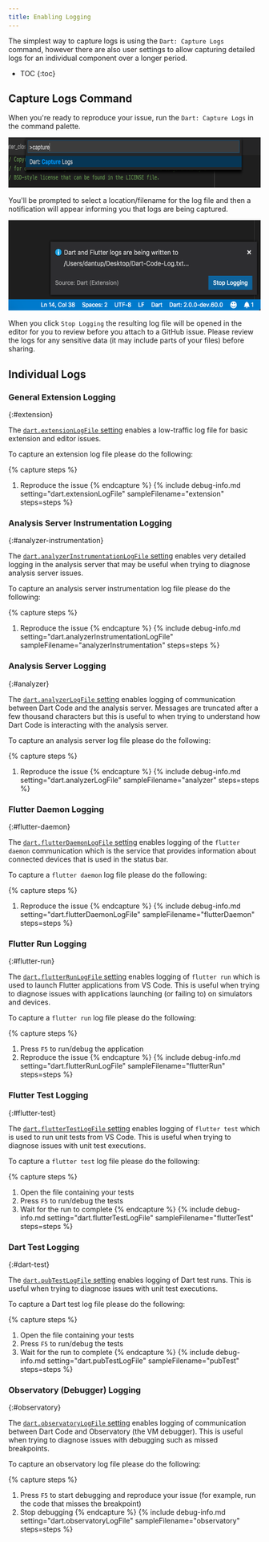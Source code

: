 ```yaml
---
title: Enabling Logging
---
```


The simplest way to capture logs is using the `Dart: Capture Logs` command, however there are also user settings to allow capturing detailed logs for an individual component over a longer period.

* TOC
{:toc}

## Capture Logs Command

When you're ready to reproduce your issue, run the `Dart: Capture Logs` in the command palette.

<img src="/images/capture_logs_command.png" width="700" height="100" />

You'll be prompted to select a location/filename for the log file and then a notification will appear informing you that logs are being captured.

<img src="/images/capture_logs_notification.png" width="550" height="180" />

When you click `Stop Logging` the resulting log file will be opened in the editor for you to review before you attach to a GitHub issue. Please review the logs for any sensitive data (it may include parts of your files) before sharing.

## Individual Logs

### General Extension Logging
{:#extension}

The [`dart.extensionLogFile` setting](/docs/settings/#dartextensionlogfile) enables a low-traffic log file for basic extension and editor issues.

To capture an extension log file please do the following:

{% capture steps %}
1. Reproduce the issue
{% endcapture %}
{% include debug-info.md
	setting="dart.extensionLogFile"
	sampleFilename="extension"
	steps=steps
%}

### Analysis Server Instrumentation Logging
{:#analyzer-instrumentation}

The [`dart.analyzerInstrumentationLogFile` setting](/docs/settings/#dartanalyzerinstrumentationlogfile) enables very detailed logging in the analysis server that may be useful when trying to diagnose analysis server issues.

To capture an analysis server instrumentation log file please do the following:

{% capture steps %}
1. Reproduce the issue
{% endcapture %}
{% include debug-info.md
	setting="dart.analyzerInstrumentationLogFile"
	sampleFilename="analyzerInstrumentation"
	steps=steps
%}

### Analysis Server Logging
{:#analyzer}

The [`dart.analyzerLogFile` setting](/docs/settings/#dartanalyzerlogfile) enables logging of communication between Dart Code and the analysis server. Messages are truncated after a few thousand characters but this is useful to when trying to understand how Dart Code is interacting with the analysis server.

To capture an analysis server log file please do the following:

{% capture steps %}
1. Reproduce the issue
{% endcapture %}
{% include debug-info.md
	setting="dart.analyzerLogFile"
	sampleFilename="analyzer"
	steps=steps
%}

### Flutter Daemon Logging
{:#flutter-daemon}

The [`dart.flutterDaemonLogFile` setting](/docs/settings/#dartflutterdaemonlogfile) enables logging of the `flutter daemon` communication which is the service that provides information about connected devices that is used in the status bar.

To capture a `flutter daemon` log file please do the following:

{% capture steps %}
1. Reproduce the issue
{% endcapture %}
{% include debug-info.md
	setting="dart.flutterDaemonLogFile"
	sampleFilename="flutterDaemon"
	steps=steps
%}

### Flutter Run Logging
{:#flutter-run}

The [`dart.flutterRunLogFile` setting](/docs/settings/#dartflutterrunlogfile) enables logging of `flutter run` which is used to launch Flutter applications from VS Code. This is useful when trying to diagnose issues with applications launching (or failing to) on simulators and devices.

To capture a `flutter run` log file please do the following:

{% capture steps %}
1. Press `F5` to run/debug the application
1. Reproduce the issue
{% endcapture %}
{% include debug-info.md
	setting="dart.flutterRunLogFile"
	sampleFilename="flutterRun"
	steps=steps
%}

### Flutter Test Logging
{:#flutter-test}

The [`dart.flutterTestLogFile` setting](/docs/settings/#dartfluttertestlogfile) enables logging of `flutter test` which is used to run unit tests from VS Code. This is useful when trying to diagnose issues with unit test executions.

To capture a `flutter test` log file please do the following:

{% capture steps %}
1. Open the file containing your tests
1. Press `F5` to run/debug the tests
1. Wait for the run to complete
{% endcapture %}
{% include debug-info.md
	setting="dart.flutterTestLogFile"
	sampleFilename="flutterTest"
	steps=steps
%}

### Dart Test Logging
{:#dart-test}

The [`dart.pubTestLogFile` setting](/docs/settings/#dartpubtestlogfile) enables logging of Dart test runs. This is useful when trying to diagnose issues with unit test executions.

To capture a Dart test log file please do the following:

{% capture steps %}
1. Open the file containing your tests
1. Press `F5` to run/debug the tests
1. Wait for the run to complete
{% endcapture %}
{% include debug-info.md
	setting="dart.pubTestLogFile"
	sampleFilename="pubTest"
	steps=steps
%}

### Observatory (Debugger) Logging
{:#observatory}

The [`dart.observatoryLogFile` setting](/docs/settings/#dartobservatorylogfile) enables logging of communication between Dart Code and Observatory (the VM debugger). This is useful when trying to diagnose issues with debugging such as missed breakpoints.

To capture an observatory log file please do the following:

{% capture steps %}
1. Press `F5` to start debugging and reproduce your issue (for example, run the code that misses the breakpoint)
1. Stop debugging
{% endcapture %}
{% include debug-info.md
	setting="dart.observatoryLogFile"
	sampleFilename="observatory"
	steps=steps
%}

